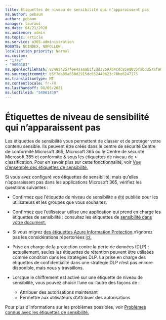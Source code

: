 ```yaml
---
title: Étiquettes de niveau de sensibilité qui n’apparaissent pas
ms.author: pebaum
author: pebaum
manager: laurawi
ms.date: 04/21/2020
ms.audience: admin
ms.topic: article
ms.service: o365-administration
ROBOTS: NOINDEX, NOFOLLOW
localization_priority: Normal
ms.custom:
- "1778"
- "9000181"
ms.openlocfilehash: 824824257fee4aaaab1f2dd32597b4cdc858d035fabd357af90cf054dd35c9c4
ms.sourcegitcommit: b5f7da89a650d2915dc652449623c78be6247175
ms.translationtype: MT
ms.contentlocale: fr-FR
ms.lasthandoff: 08/05/2021
ms.locfileid: "54061430"
---
```

# <a name="sensitivity-labels-not-appearing"></a>Étiquettes de niveau de sensibilité qui n’apparaissent pas

Les étiquettes de sensibilité vous permettent de classer et de protéger votre contenu sensible. Ils peuvent être créés dans le centre de sécurité Centre de conformité Microsoft 365, Microsoft 365 ou le Centre de sécurité Microsoft 365 et conformité & sous les étiquettes de niveau de > classification. Pour en savoir plus sur cette fonctionnalité, voir [Vue d’ensemble des étiquettes de sensibilité.](https://docs.microsoft.com/microsoft-365/compliance/sensitivity-labels)

Si vous avez configuré vos étiquettes de sensibilité, mais qu’elles n’apparaissent pas dans les applications Microsoft 365, vérifiez les questions suivantes :

- Confirmez que l’étiquette de niveau de sensibilité a [été](https://docs.microsoft.com/microsoft-365/compliance/sensitivity-labels#what-label-policies-can-do) publiée pour les utilisateurs et les groupes que vous souhaitez.

- Confirmez que l’utilisateur utilise une application qui prend en charge les étiquettes de sensibilité : consultez les étiquettes de [sensibilité dans votre document.](https://support.office.com/article/apply-sensitivity-labels-to-your-documents-and-email-within-office-2f96e7cd-d5a4-403b-8bd7-4cc636bae0f9?#bkmk_whereavailable)

- Si vous migrez [des étiquettes Azure Information Protection,](https://docs.microsoft.com/azure/information-protection/configure-policy-migrate-labels)n’ignorez pas les considérations répertoriées [ici.](https://docs.microsoft.com/azure/information-protection/configure-policy-migrate-labels#considerations-for-unified-labels)

- Prise en charge de la protection contre la perte de données (DLP) : actuellement, seules les étiquettes de rétention peuvent être utilisées comme condition dans les stratégies DLP.  La prise en charge des étiquettes de confidentialité dans une stratégie DLP n’est pas encore disponible, mais nous y travaillons.

- Lorsque le chiffrement est activé sur une étiquette de niveau de sensibilité, vous pouvez choisir l’une ou l’autre des façons de :
    - Attribuer des autorisations maintenant
    - Permettre aux utilisateurs d’attribuer des autorisations


Pour plus d’informations sur les problèmes possibles, voir [Problèmes connus avec les étiquettes de sensibilité.](https://support.office.com/article/known-issues-with-sensitivity-labels-in-office-b169d687-2bbd-4e21-a440-7da1b2743edc)